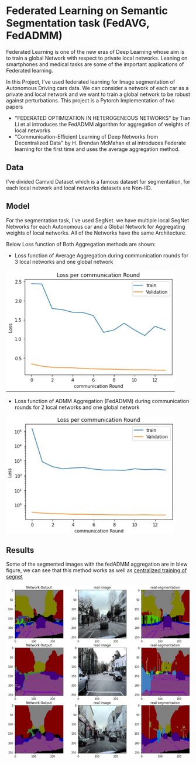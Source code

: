 # Federated Learning on Semantic Segmentation task (FedAVG, FedADMM)
Federated Learning is one of the new eras of Deep Learning whose aim is to train a global Network with respect to private local networks. Leaning on smartphones and medical tasks are some of the important applications of Federated learning.

In this Project, I've used federated learning for Image segmentation of Autonomous Driving cars data. We can consider a network of each car as a private and local network and we want to train a global network to be robust against perturbations.
This project is a Pytorch Implementation of two papers 
- "FEDERATED OPTIMIZATION IN HETEROGENEOUS NETWORKS" by  Tian Li et al introduces the FedADMM algorithm for aggregation of weights of local networks
- "Communication-Efficient Learning of Deep Networks from Decentralized Data" by H. Brendan McMahan et al introduces Federate learning for the first time and uses the average aggregation method.

## Data
I've divided Camvid Dataset which is a famous dataset for segmentation, for each local network and local networks datasets are Non-IID.  


## Model
For the segmentation task, I've used SegNet. we have multiple local SegNet Networks for each Autonomous car and a Global Network for Aggregating weights of local networks. All of the Networks have the same Architecture.

Below Loss function of Both Aggregation methods are shown:  
  
- Loss function of Average Aggregation during communication rounds for 3 local networks and one global network  
  
![average loss](loss_primal_3local.jpg "average loss")
  
- Loss function of ADMM Aggregation (FedADMM) during communication rounds for 2 local networks and one global network  
  
![admm loss](loss_admm_2local.jpg "admm loss")

## Results
  
Some of the segmented images with the fedADMM aggregation are in blew figure, we can see that this method works as well as [centralized training of segnet](https://github.com/amirhosein-mesbah/Deep_Learning/tree/main/Image_Segmentation_SegNet)  
   
![output admm](output_admm.jpg "output admm")

